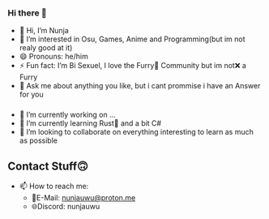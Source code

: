 ### Hi there 👋
- 👋 Hi, I’m Nunja
- 👀 I’m interested in Osu, Games, Anime and Programming(but im not realy good at it)
- 😄 Pronouns: he/him
- ⚡ Fun fact: I’m Bi Sexuel, I love the Furry🦊 Community but im not❌ a Furry
- 💬 Ask me about anything you like, but i cant prommise i have an Answer for you

###
- 🔭 I’m currently working on ...
- 🌱 I’m currently learning Rust🦀 and a bit C#
- 💞️ I’m looking to collaborate on everything interesting to learn as much as possible

## Contact Stuff🙃
- 📫 How to reach me:
  - 💌E-Mail: nunjauwu@proton.me
  - 🌐Discord: nunjauwu

